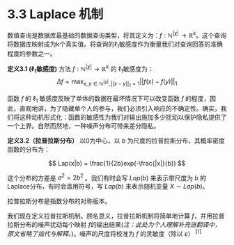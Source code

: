 # 3.3 Laplace 机制

数值查询是数据库最基础的数据查询类型，将其定义为：$f:\mathbb{N}^{|\chi|} \to \mathbb{R}^k$。这个查询将数据库映射成为k个真实值。将查询的$\ell_1$敏感度作为衡量我们对查询回答的准确程度的参数之一。

**定义3.1 $(\ell_1$敏感度)** 方法 $f:\mathbb{N}^{|\chi|} \to \mathbb{R}^k$ 的 $\ell_1$敏感度为：
$$
\Delta f = \max_{x,y\in\mathbb{N}^{|\chi|},||x-y||_1=1}||f(x)-f(y)||_1
$$

函数 $f$ 的 $\ell_1$ 敏感度反映了单体的数据在最坏情况下可以改变函数 $f$ 的程度，因此，直观地讲，为了隐藏单个人的参与，我们必须引入响应的不确定性。确实，我们将这种动机形式化：函数的敏感性为我们对输出施加多少扰动以保护隐私提供了一个上界。自然而然地，一种噪声分布可带来差分隐私。

**定义3.2（拉普拉斯分布）**  以0为中心，以 $b$ 为尺度的拉普拉斯分布，其概率密度函数的分布为：

$$
Lap(x|b) = \frac{1}{2b}exp(-\frac{|x|}{b})
$$

这个分布的方差是 $\sigma^2=2b^2$ 。我们有时会写 $Lap(b)$ 来表示带尺度为 $b$ 的Laplace分布，有时会滥用符号，写 $Lap(b)$ 来表示随机变量 $X \backsim Lap(b)$。

拉普拉斯分布是指数分布的对称版本。

我们现在定义拉普拉斯机制。顾名思义，拉普拉斯机制将简单地计算 $f$，并用拉普拉斯分布的噪声扰动每个映射 $f$的输出结果(*注：此处为个人理解补充进翻译中，原文省略了指代与解释。*)。噪声的尺度将校准为 $f$ 的灵敏度（除以 $\varepsilon$）$\ ^{[1]}$


